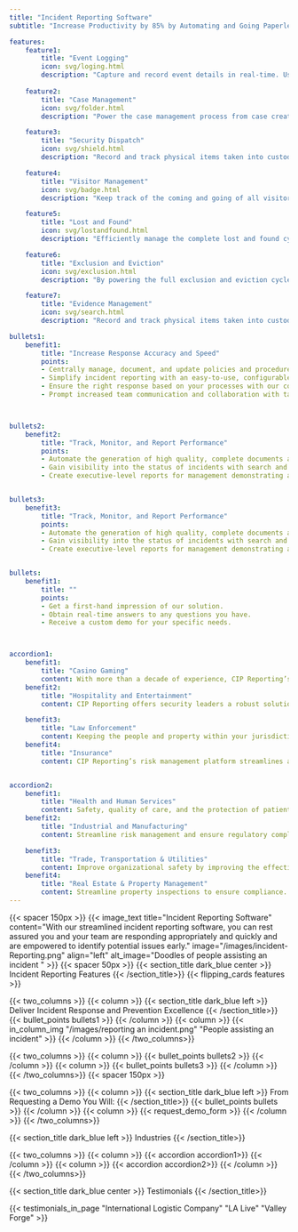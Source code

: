 ```yaml
---
title: "Incident Reporting Software"
subtitle: "Increase Productivity by 85% by Automating and Going Paperless"

features:
    feature1:
        title: "Event Logging"
        icon: svg/loging.html
        description: "Capture and record event details in real-time. Using our event logging interface, you can easily capture the people involved, event details, add additional information as it becomes known, and generate reports on any or all events."
    
    feature2:
        title: "Case Management"
        icon: svg/folder.html
        description: "Power the case management process from case creation to case close by facilitating interdepartmental contributions, asset collection, and access controls, all while preserving a chain of custody and audit trail."

    feature3:
        title: "Security Dispatch"
        icon: svg/shield.html
        description: "Record and track physical items taken into custody as evidence and correlate them to cases and incident reports."

    feature4:
        title: "Visitor Management"
        icon: svg/badge.html
        description: "Keep track of the coming and going of all visitors, including electronic signatures and badge printing."

    feature5:
        title: "Lost and Found"
        icon: svg/lostandfound.html
        description: "Efficiently manage the complete lost and found cycle according to your organizational procedures. Whether logging found items, storing and handling them appropriately, or returning them to their owner, CIP Reporting will help you gain efficiency."

    feature6:
        title: "Exclusion and Eviction"
        icon: svg/exclusion.html
        description: "By powering the full exclusion and eviction cycle, including processing, due process, time expiration, and more, you’ll be able to ensure your team knows exactly who should and should not be entering."

    feature7:
        title: "Evidence Management"
        icon: svg/search.html
        description: "Record and track physical items taken into custody as evidence and correlate them to cases and incident reports."

bullets1:
    benefit1:
        title: "Increase Response Accuracy and Speed"
        points: 
        - Centrally manage, document, and update policies and procedures.
        - Simplify incident reporting with an easy-to-use, configurable interface.
        - Ensure the right response based on your processes with our conditional workflow logic.
        - Prompt increased team communication and collaboration with tasks, notifications, escalations, assignments, and approvals.



bullets2:
    benefit2:
        title: "Track, Monitor, and Report Performance"
        points: 
        - Automate the generation of high quality, complete documents and reports.
        - Gain visibility into the status of incidents with search and on-demand reports.
        - Create executive-level reports for management demonstrating accomplishments.


bullets3:
    benefit3:
        title: "Track, Monitor, and Report Performance"
        points: 
        - Automate the generation of high quality, complete documents and reports.
        - Gain visibility into the status of incidents with search and on-demand reports.
        - Create executive-level reports for management demonstrating accomplishments.


bullets:
    benefit1:
        title: ""
        points: 
        - Get a first-hand impression of our solution.
        - Obtain real-time answers to any questions you have.
        - Receive a custom demo for your specific needs.



accordion1:
    benefit1:
        title: "Casino Gaming"
        content: With more than a decade of experience, CIP Reporting’s highly configurable software optimizes compliance, surveillance, security, and licensing operations. CIP Reporting increases compliance, improves staff efficiency, and reduces operational expenses.
    benefit2:
        title: "Hospitality and Entertainment"
        content: CIP Reporting offers security leaders a robust solution for managing security operations effectively and optimally. Whether a small nightclub with only a few entrances and exits or a stadium capable of hosting thousands of people, our solution can be configured to suit your exact security requirements and reporting specifications.

    benefit3:
        title: "Law Enforcement"
        content: Keeping the people and property within your jurisdiction safe is a monumental task, and the stakes are high. CIP Reporting offers law enforcement and public safety leaders a robust solution that enables the optimal handling of any incident. Whether a local department or a national organization, our solution can be configured to suit your exact security requirements and reporting specifications.
    benefit4:
        title: "Insurance"
        content: CIP Reporting’s risk management platform streamlines and simplifies the process of identifying and assessing risk. Our logging, workflow, tracking, and reporting minimize process complexity so you can stay focused on driving strategic and continuous quality improvements.


accordion2:
    benefit1:
        title: "Health and Human Services"
        content: Safety, quality of care, and the protection of patients’ rights are at the heart of the quality efforts in today’s highly dynamic and regulated healthcare industry. Our CIP Reporting solution streamlines and simplifies incident logging, workflow, tracking, and reporting so that you can stay focused on driving strategic and continuous quality improvements within your organization.
    benefit2:
        title: "Industrial and Manufacturing"
        content: Streamline risk management and ensure regulatory compliance. CIP Reporting’s configurable solution streamlines and simplifies incident logging, workflow, tracking, and reporting according to your processes so that you are empowered to minimize risk, ensure regulatory compliance, and focus on driving continuous quality improvements.

    benefit3:
        title: "Trade, Transportation & Utilities"
        content: Improve organizational safety by improving the effectiveness of your accident and injury response and prevention. CIP Reporting streamlines and simplifies incident logging, workflow, tracking, and reporting so that you can focus on driving strategic and continuous quality improvements within your organization.
    benefit4:
        title: "Real Estate & Property Management"
        content: Streamline property inspections to ensure compliance. CIP Reporting optimizes property inspections, automates workflow, and streamlines tracking, reporting, and analytics so that you can ensure compliance, while also increasing team productivity.
---
```

{{< spacer 150px >}}
{{< image_text title="Incident Reporting Software" content="With our streamlined incident reporting software, you can rest assured you and your team are responding appropriately and quickly and are empowered to identify potential issues early." image="/images/incident-Reporting.png" align="left" alt_image="Doodles of people assisting an incident " >}}
{{< spacer 50px >}}
{{< section_title dark_blue center  >}}  Incident Reporting Features {{< /section_title>}} 
{{< flipping_cards features >}}

{{< two_columns >}}
    {{< column >}}
    {{< section_title dark_blue left  >}} Deliver Incident Response and Prevention Excellence {{< /section_title>}} 
        {{< bullet_points bullets1  >}}
    {{< /column >}}
    {{< column >}}
        {{< in_column_img "/images/reporting an incident.png" "People assisting an incident" >}}
    {{< /column >}}
{{< /two_columns>}}

{{< two_columns >}}
    {{< column >}}
        {{< bullet_points bullets2  >}}
    {{< /column >}}
    {{< column >}}
        {{< bullet_points bullets3  >}}
    {{< /column >}}
{{< /two_columns>}}
{{< spacer 150px >}}

{{< two_columns >}}
    {{< column >}}
        {{< section_title dark_blue left >}} From Requesting a Demo You Will: {{< /section_title>}} 
        {{< bullet_points bullets >}}
    {{< /column >}}
    {{< column >}}
      {{< request_demo_form >}}
    {{< /column >}}
{{< /two_columns>}}


{{< section_title dark_blue left  >}}  Industries {{< /section_title>}} 


{{< two_columns >}}
    {{< column >}}
{{< accordion accordion1>}}
    {{< /column >}}
    {{< column >}}
{{< accordion accordion2>}}
    {{< /column >}}
{{< /two_columns>}}

{{< section_title dark_blue center  >}}  Testimonials {{< /section_title>}}

{{< testimonials_in_page "International Logistic Company" "LA Live" "Valley Forge" >}}



